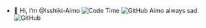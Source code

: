 - 👋 Hi, I’m @Isshiki-Aimo
![Code Time](https://img.shields.io/endpoint?style=social&url=https://codetime-api.datreks.com/badge/3389?logoColor=dark%26project=%26recentMS=0%26showProject=true)
![GitHub](https://img.shields.io/github/followers/isshiki-aimo?style=social&label=Follow&logo=github)
Aimo always sad.
![GitHub](https://img.shields.io/github/issues-pr/isshiki-aimo?style=social&label=Issues&logo=github)
<!---
Isshiki-Aimo/Isshiki-Aimo is a ✨ special ✨ repository because its `README.md` (this file) appears on your GitHub profile.
You can click the Preview link to take a look at your changes.
--->
